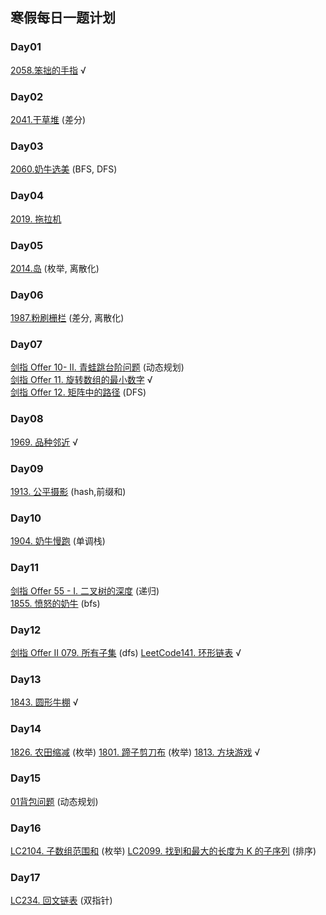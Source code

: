 ## 寒假每日一题计划
### Day01
[2058.笨拙的手指](https://www.acwing.com/problem/content/2060/) √
### Day02
[2041.干草堆](https://www.acwing.com/problem/content/2060/) (差分)
### Day03
[2060.奶牛选美](https://www.acwing.com/problem/content/2062/) (BFS, DFS)
### Day04
[2019. 拖拉机](https://www.acwing.com/problem/content/2021/) 
### Day05
[2014.岛](https://www.acwing.com/problem/content/2016/) (枚举, 离散化)
### Day06
[1987.粉刷栅栏](https://www.acwing.com/problem/content/1989/)  (差分, 离散化)
### Day07
[剑指 Offer 10- II. 青蛙跳台阶问题](https://leetcode-cn.com/problems/qing-wa-tiao-tai-jie-wen-ti-lcof/) (动态规划)  
[剑指 Offer 11. 旋转数组的最小数字](https://leetcode-cn.com/problems/xuan-zhuan-shu-zu-de-zui-xiao-shu-zi-lcof/)  √  
[剑指 Offer 12. 矩阵中的路径](https://leetcode-cn.com/problems/ju-zhen-zhong-de-lu-jing-lcof/) (DFS)
### Day08
[1969. 品种邻近](https://www.acwing.com/problem/content/1971/) √
### Day09
[1913. 公平摄影](https://www.acwing.com/problem/content/description/1915/) (hash,前缀和)
### Day10
[1904. 奶牛慢跑](https://www.acwing.com/problem/content/1906/) (单调栈)
### Day11
[剑指 Offer 55 - I. 二叉树的深度](https://leetcode-cn.com/problems/er-cha-shu-de-shen-du-lcof/) (递归)  
[1855. 愤怒的奶牛](https://www.acwing.com/problem/content/1857/) (bfs)
### Day12  
[剑指 Offer II 079. 所有子集](https://leetcode-cn.com/problems/TVdhkn/) (dfs)
[LeetCode141. 环形链表](https://leetcode-cn.com/problems/linked-list-cycle/) √
### Day13
[1843. 圆形牛棚](https://www.acwing.com/problem/content/description/1845/) √
### Day14
[1826. 农田缩减](https://www.acwing.com/problem/content/1828/) (枚举)
[1801. 蹄子剪刀布](https://www.acwing.com/problem/content/1803/) (枚举)
[1813. 方块游戏](https://www.acwing.com/problem/content/1815/) √
### Day15
[01背包问题](https://www.acwing.com/problem/content/description/2/) (动态规划)
### Day16
[LC2104. 子数组范围和](https://leetcode-cn.com/problems/sum-of-subarray-ranges/) (枚举)
[LC2099. 找到和最大的长度为 K 的子序列](https://leetcode-cn.com/problems/find-subsequence-of-length-k-with-the-largest-sum/) (排序)
### Day17
[LC234. 回文链表](https://leetcode-cn.com/problems/palindrome-linked-list/) (双指针)